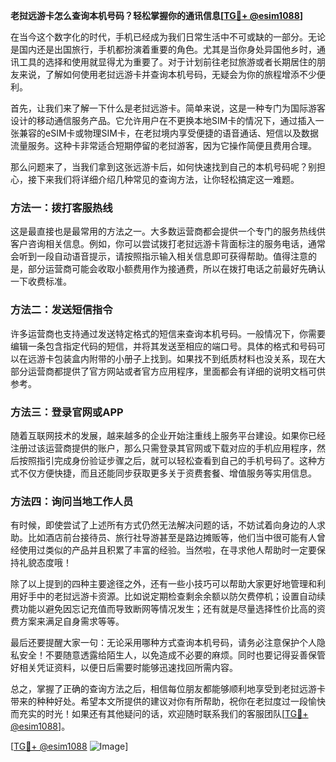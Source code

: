 **老挝远游卡怎么查询本机号码？轻松掌握你的通讯信息[[TG💪+ @esim1088](https://t.me/s/esim1088)]**

在当今这个数字化的时代，手机已经成为我们日常生活中不可或缺的一部分。无论是国内还是出国旅行，手机都扮演着重要的角色。尤其是当你身处异国他乡时，通讯工具的选择和使用就显得尤为重要了。对于计划前往老挝旅游或者长期居住的朋友来说，了解如何使用老挝远游卡并查询本机号码，无疑会为你的旅程增添不少便利。

首先，让我们来了解一下什么是老挝远游卡。简单来说，这是一种专门为国际游客设计的移动通信服务产品。它允许用户在不更换本地SIM卡的情况下，通过插入一张兼容的eSIM卡或物理SIM卡，在老挝境内享受便捷的语音通话、短信以及数据流量服务。这种卡非常适合短期停留的老挝游客，因为它操作简便且费用合理。

那么问题来了，当我们拿到这张远游卡后，如何快速找到自己的本机号码呢？别担心，接下来我们将详细介绍几种常见的查询方法，让你轻松搞定这一难题。

### 方法一：拨打客服热线

这是最直接也是最常用的方法之一。大多数运营商都会提供一个专门的服务热线供客户咨询相关信息。例如，你可以尝试拨打老挝远游卡背面标注的服务电话，通常会听到一段自动语音提示，请按照指示输入相关信息即可获得帮助。值得注意的是，部分运营商可能会收取小额费用作为接通费，所以在拨打电话之前最好先确认一下收费标准。

### 方法二：发送短信指令

许多运营商也支持通过发送特定格式的短信来查询本机号码。一般情况下，你需要编辑一条包含指定代码的短信，并将其发送至相应的端口号。具体的格式和号码可以在远游卡包装盒内附带的小册子上找到。如果找不到纸质材料也没关系，现在大部分运营商都提供了官方网站或者官方应用程序，里面都会有详细的说明文档可供参考。

### 方法三：登录官网或APP

随着互联网技术的发展，越来越多的企业开始注重线上服务平台建设。如果你已经注册过该运营商提供的账户，那么只需登录其官网或下载对应的手机应用程序，然后按照指引完成身份验证步骤之后，就可以轻松查看到自己的手机号码了。这种方式不仅方便快捷，而且还能同步获取更多关于资费套餐、增值服务等实用信息。

### 方法四：询问当地工作人员

有时候，即使尝试了上述所有方式仍然无法解决问题的话，不妨试着向身边的人求助。比如酒店前台接待员、旅行社导游甚至是路边摊贩等，他们当中很可能有人曾经使用过类似的产品并且积累了丰富的经验。当然啦，在寻求他人帮助时一定要保持礼貌态度哦！

除了以上提到的四种主要途径之外，还有一些小技巧可以帮助大家更好地管理和利用好手中的老挝远游卡资源。比如说定期检查剩余余额以防欠费停机；设置自动续费功能以避免因忘记充值而导致断网等情况发生；还有就是尽量选择性价比高的资费方案来满足自身需求等等。

最后还要提醒大家一句：无论采用哪种方式查询本机号码，请务必注意保护个人隐私安全！不要随意透露给陌生人，以免造成不必要的麻烦。同时也要记得妥善保管好相关凭证资料，以便日后需要时能够迅速找回所需内容。

总之，掌握了正确的查询方法之后，相信每位朋友都能够顺利地享受到老挝远游卡带来的种种好处。希望本文所提供的建议对你有所帮助，祝你在老挝度过一段愉快而充实的时光！如果还有其他疑问的话，欢迎随时联系我们的客服团队[[TG💪+ @esim1088](https://t.me/s/esim1088)]。

[[TG💪+ @esim1088](https://t.me/s/esim1088) ![Image](https://i.postimg.cc/4NQfJmqS/Snipaste-2025-05-13-00-14-12.png)]